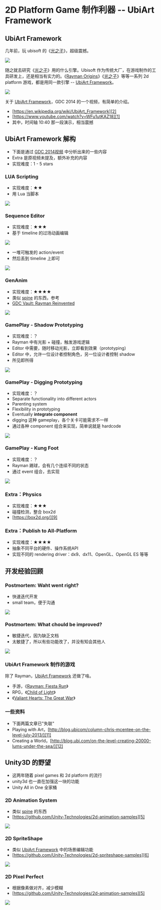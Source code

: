 # 2D Platform Game 制作利器 -- UbiArt Framework


## UbiArt Framework

几年前，玩 ubisoft 的《[光之子][3]》，超级震撼。

![](images/2019_03_10_ubiart_framework/child_of_light.png)

随之就去研究《[光之子][3]》用的什么引擎。Ubisoft 作为传统大厂，在游戏制作的工具研发上，还是相当有实力的。《[Rayman Origins][4]》《[光之子][3]》等等一系列 2d platform 游戏，都是用同一款引擎 -- [UbiArt Framework][2]。

![](images/2019_03_10_ubiart_framework/ubiart_logo.png)

关于 [UbiArt Framework][2]，GDC 2014 的一个视频，有简单的介绍。

 * [https://en.wikipedia.org/wiki/UbiArt_Framework][2]
 * [https://www.youtube.com/watch?v=WFu1utKAZ18][1]
 * 其中，时间轴 10:40 那一段演示，相当震撼


## UbiArt Framework 解构

 * 下面是通过 [GDC 2014视频][1] 中分析出来的一些内容
 * Extra 是原视频未提及，额外补充的内容
 * 实现难度：1 - 5 stars


### LUA Scripting

 * 实现难度：★★
 * 用 Lua 当脚本

![](images/2019_03_10_ubiart_framework/ubiart_lua_scripting.png)


### Sequence Editor

 * 实现难度：★★★
 * 基于 timeline 的过场动画编辑

![](images/2019_03_10_ubiart_framework/ubiart_sequence_editor_01.png)

 * 一堆可触发的 action/event
 * 然后丢到 timeline 上即可

![](images/2019_03_10_ubiart_framework/ubiart_sequence_editor_02.png)


### GenAnim

 * 实现难度：★★★★
 * 类似 [spine][7] 的东西，参考
 * [GDC Vault: Rayman Reinvented][8]

![](images/2019_03_10_ubiart_framework/ubiart_sequence_editor_02.png)


### GamePlay - Shadow Prototyping

 * 实现难度：？
 * Rayman 中有光影 + 碰撞，触发游戏逻辑
 * Editor 中需要，随时移动光影，立即看到效果（prototyping）
 * Editor 中，允许一位设计者控制角色，另一位设计者控制 shadow
 * 所见即所得

![](images/2019_03_10_ubiart_framework/ubiart_shadow_prototyping.png)


### GamePlay - Digging Prototyping

 * 实现难度：？
 * Separate functionality into different actors
 * Parenting system
 * Flexibility in prototyping
 * Eventually **integrate component**
 * digging 这种 gameplay，各个关卡可能需求不一样
 * 通过各种 component 组合来实现，简单说就是 hardcode

![](images/2019_03_10_ubiart_framework/ubiart_digging_prototyping.png)


### GamePlay - Kung Foot

 * 实现难度：？
 * Rayman 踢球，会有几个连续不同的状态
 * 通过 event 组合，去实现

![](images/2019_03_10_ubiart_framework/ubiart_kung_foot.png)


### Extra：Physics

 * 实现难度：★★★
 * 碰撞检测，整合 box2d
 * [https://box2d.org/][9]


### Extra：Publish to All-Platform

 * 实现难度：★★★★
 * 抽象不同平台的硬件、操作系统API
 * 实现不同的 rendering driver：dx9、dx11、OpenGL、OpenGL ES 等等


## 开发经验回顾


### Postmortem: Waht went right?

 * 快速迭代开发
 * small team，便于沟通

![](images/2019_03_10_ubiart_framework/postmortem_went_right.png)


### Postmortem: What chould be improved?

 * 敏捷迭代，因为缺乏文档
 * 太敏捷了，所以有些功能改了，并没有知会其他人

![](images/2019_03_10_ubiart_framework/postmortem_to_improved.png)


### UbiArt Framework 制作的游戏

除了 Rayman，[UbiArt Framework][2] 还做了啥。

 * 手游，《[Rayman: Fiesta Run][10]》
 * RPG，《[Child of Light][3]》
 * 《[Valiant Hearts: The Great War][13]》

### 一些资料

 * 下面两篇文章已"失联"
 * Playing with Art，[http://blog.ubicom/column-chris-mcentee-on-the-level-july-2013/][11]
 * Creating a World，[http://blog.ubi.com/on-the-level-creating-20000-lums-under-the-sea/][12]


## Unity3D 的野望

 * 这两年随着 pixel games 和 2d platform 的流行
 * unity3d 也一直在加强这一块的功能
 * Unity All in One 全家桶


### 2D Animation System

 * 类似 [spine][7] 的东西
 * [https://github.com/Unity-Technologies/2d-animation-samples][5]

![](images/2019_03_10_ubiart_framework/unity-2d-animation-system.gif)


### 2D SpriteShape

 * 类似 [UbiArt Framework][2] 中的场景编辑功能
 * [https://github.com/Unity-Technologies/2d-spriteshape-samples][6]

![](images/2019_03_10_ubiart_framework/unity-2d-sprite-shape.gif)


### 2D Pixel Perfect

 * 根据像素做对齐，减少模糊
 * [https://github.com/Unity-Technologies/2d-animation-samples][5]

![](images/2019_03_10_ubiart_framework/unity-2d-pixel-perfect.gif)


[1]:https://www.youtube.com/watch?v=WFu1utKAZ18
[2]:https://en.wikipedia.org/wiki/UbiArt_Framework
[3]:https://en.wikipedia.org/wiki/Child_of_Light
[4]:https://en.wikipedia.org/wiki/Rayman_Origins
[5]:https://github.com/Unity-Technologies/2d-animation-samples
[6]:https://github.com/Unity-Technologies/2d-spriteshape-samples
[7]:http://en.esotericsoftware.com/
[8]:https://www.youtube.com/watch?v=p-8eNkUCvnw
[9]:https://box2d.org/
[10]:https://play.google.com/store/apps/details?id=com.ubisoft.rayman.fiestarun&hl=en
[11]:http://blog.ubicom/column-chris-mcentee-on-the-level-july-2013/
[12]:http://blog.ubi.com/on-the-level-creating-20000-lums-under-the-sea/
[13]:https://en.wikipedia.org/wiki/Valiant_Hearts:_The_Great_War
